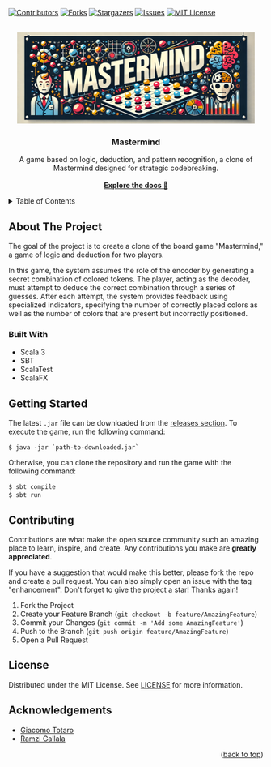 <!-- Improved compatibility of back to top link: See: https://github.com/othneildrew/Best-README-Template/pull/73 -->

<a name="readme-top"></a>

<!-- PROJECT SHIELDS -->
<!--
*** I'm using markdown "reference style" links for readability.
*** Reference links are enclosed in brackets [ ] instead of parentheses ( ).
*** See the bottom of this document for the declaration of the reference variables
*** for contributors-url, forks-url, etc. This is an optional, concise syntax you may use.
*** https://www.markdownguide.org/basic-syntax/#reference-style-links
-->

[![Contributors][contributors-shield]][contributors-url]
[![Forks][forks-shield]][forks-url]
[![Stargazers][stars-shield]][stars-url]
[![Issues][issues-shield]][issues-url]
[![MIT License][license-shield]][license-url]

<!-- PROJECT LOGO -->
<br />
<div align="center">
  <a href="https://github.com/totti00/PPS-22-mastermind">
    <img src="res/img/mastermind-logo.jpg" alt="Logo" width="470" height="180">
  </a>

<h3 align="center">Mastermind</h3>

  <p align="center">
    A game based on logic, deduction, and pattern recognition, a clone of Mastermind designed for strategic codebreaking.
    <br />
    <br />
    <a href="https://totti00.github.io/PPS-22-mastermind/scaladoc/"><strong>Explore the docs 📖</strong></a>
  </p>
</div>

<!-- TABLE OF CONTENTS -->
<details>
  <summary>Table of Contents</summary>
  <ol>
    <li>
      <a href="#about-the-project">About The Project</a>
      <ul>
        <li><a href="#built-with">Built With</a></li>
      </ul>
    </li>
    <li>
      <a href="#getting-started">Getting Started</a>
    </li>
    <li><a href="#contributing">Contributing</a></li>
    <li><a href="#license">License</a></li>
    <li><a href="#acknowledgements">Acknowledgements</a></li>
  </ol>
</details>

<!-- ABOUT THE PROJECT -->

## About The Project
The goal of the project is to create a clone of the board game "Mastermind," a game of logic and deduction for two players.

In this game, the system assumes the role of the encoder by generating a secret combination of colored tokens. The player, 
acting as the decoder, must attempt to deduce the correct combination through a series of guesses. After each attempt, the 
system provides feedback using specialized indicators, specifying the number of correctly placed colors as well as the 
number of colors that are present but incorrectly positioned.

<!-- BUILT WITH -->

### Built With
- Scala 3
- SBT
- ScalaTest
- ScalaFX

<!-- GETTING STARTED -->

## Getting Started
The latest `.jar` file can be downloaded from the [releases section](https://github.com/Totti00/PPS-22-mastermind/releases).
To execute the game, run the following command:
```shell
$ java -jar `path-to-downloaded.jar`
```
Otherwise, you can clone the repository and run the game with the following command:
```shell
$ sbt compile
$ sbt run
```

<!-- CONTRIBUTING -->

## Contributing

Contributions are what make the open source community such an amazing place to learn, inspire, and create. Any contributions you make are **greatly appreciated**.

If you have a suggestion that would make this better, please fork the repo and create a pull request. You can also simply open an issue with the tag "enhancement".
Don't forget to give the project a star! Thanks again!

1. Fork the Project
2. Create your Feature Branch (`git checkout -b feature/AmazingFeature`)
3. Commit your Changes (`git commit -m 'Add some AmazingFeature'`)
4. Push to the Branch (`git push origin feature/AmazingFeature`)
5. Open a Pull Request

<!-- LICENSE -->

## License

Distributed under the MIT License. See [LICENSE](https://github.com/Totti00/PPS-22-mastermind/blob/main/LICENSE) for more information.

## Acknowledgements

- [Giacomo Totaro](https://www.linkedin.com/in/giacomo-totaro-8152801b3/)
- [Ramzi Gallala]()

<p align="right">(<a href="#readme-top">back to top</a>)</p>

<!-- MARKDOWN LINKS & IMAGES -->
<!-- https://www.markdownguide.org/basic-syntax/#reference-style-links -->

[contributors-shield]: https://img.shields.io/github/contributors/totti00/PPS-22-mastermind.svg?style=for-the-badge
[contributors-url]: https://github.com/totti00/PPS-22-mastermind/graphs/contributors
[forks-shield]: https://img.shields.io/github/forks/totti00/PPS-22-mastermind.svg?style=for-the-badge
[forks-url]: https://github.com/totti00/PPS-22-mastermind/network/members
[stars-shield]: https://img.shields.io/github/stars/totti00/PPS-22-mastermind.svg?style=for-the-badge
[stars-url]: https://github.com/totti00/PPS-22-mastermind/stargazers
[issues-shield]: https://img.shields.io/github/issues/totti00/PPS-22-mastermind.svg?style=for-the-badge
[issues-url]: https://github.com/zucchero-sintattico/totti00/issues
[license-shield]: https://img.shields.io/github/license/totti00/PPS-22-mastermind.svg?style=for-the-badge
[license-url]: https://github.com/totti00/PPS-22-mastermind/blob/master/LICENSE.txt